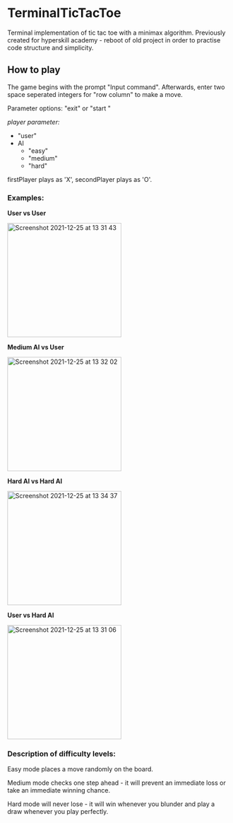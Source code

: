 # TerminalTicTacToe
Terminal implementation of tic tac toe with a minimax algorithm. Previously created for hyperskill academy - reboot of old project in order to practise code structure
and simplicity.

## How to play

The game begins with the prompt "Input command". Afterwards, enter two space seperated integers for "row column" to make a move.

Parameter options: "exit" or "start <firstPlayer> <secondPlayer>"

*player parameter:*
  - "user"
  - AI
    - "easy"
    - "medium"
    - "hard"

firstPlayer plays as 'X', secondPlayer plays as 'O'.

### Examples:

**User vs User**

<img width="258" alt="Screenshot 2021-12-25 at 13 31 43" src="https://user-images.githubusercontent.com/82184629/147384878-1c1b8b8b-36a3-4104-8b7d-266b36939cf2.png">

**Medium AI vs User**

<img width="258" alt="Screenshot 2021-12-25 at 13 32 02" src="https://user-images.githubusercontent.com/82184629/147384882-088c4138-ab32-4047-8110-03682d33f523.png">


**Hard AI vs Hard AI**

<img width="258" alt="Screenshot 2021-12-25 at 13 34 37" src="https://user-images.githubusercontent.com/82184629/147384895-89dc4b01-d0d2-4b25-9e16-0a67e5a6483f.png">


**User vs Hard AI**

<img width="258" alt="Screenshot 2021-12-25 at 13 31 06" src="https://user-images.githubusercontent.com/82184629/147384856-e763dc4d-a9b9-4f6a-8e66-8280adb3add8.png">


### Description of difficulty levels:

Easy mode places a move randomly on the board.

Medium mode checks one step ahead - it will prevent an immediate loss or take an immediate winning chance.

Hard mode will never lose - it will win whenever you blunder and play a draw whenever you play perfectly.
